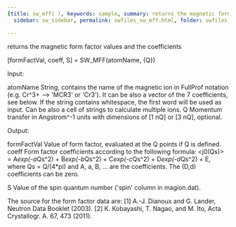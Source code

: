 ```yaml
---
{title: sw_mff( ), keywords: sample, summary: returns the magnetic form factor values and the coefficients,
  sidebar: sw_sidebar, permalink: swfiles_sw_mff.html, folder: swfiles, mathjax: 'true'}

---
```

  returns the magnetic form factor values and the coefficients
 
  [formFactVal, coeff, S] = SW_MFF(atomName, {Q})
 
  Input:
 
  atomName      String, contains the name of the magnetic ion in FullProf
                notation (e.g. Cr^3+ --> 'MCR3' or 'Cr3'). It can be also a
                vector of the 7 coefficients, see below. If the string
                contains whitespace, the first word will be used as input.
                Can be also a cell of strings to calculate multiple ions.
  Q             Momentum transfer in Angstrom^-1 units with dimensions of
                [1 nQ] or [3 nQ], optional.
 
  Output:
 
  formFactVal   Value of form factor, evaluated at the Q points if Q is
                defined.
  coeff         Form factor coefficients according to the following
                formula:
                <j0(Qs)> = A*exp(-a*Qs^2) + B*exp(-b*Qs^2) + C*exp(-c*Qs^2) + D*exp(-d*Qs^2) + E,
                where Qs = Q/(4*pi) and A, a, B, ... are the coefficients.
                The (D,d) coefficients can be zero.
 
  S             Value of the spin quantum number ('spin' column in magion.dat).
 
  The source for the form factor data are:
  [1] A.-J. Dianoux and G. Lander, Neutron Data Booklet (2003).
  [2] K. Kobayashi, T. Nagao, and M. Ito, Acta Crystallogr. A. 67, 473 (2011).
 
